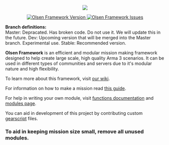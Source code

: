 <p align="center">
    <img src="https://github.com/Global-Conflicts-ArmA/Olsen-Framework-Arma-3/blob/master/core/logo.png">
</p>
<p align="center">
    <a href="https://github.com/Global-Conflicts-ArmA/Olsen-Framework-Arma-3/releases/latest">
        <img src="https://img.shields.io/badge/Version-3.3.3-blue.svg" alt="Olsen Framework Version">
    </a>
    <a href="https://github.com/Global-Conflicts-ArmA/Olsen-Framework-Arma-3/issues">
        <img src="https://img.shields.io/github/issues-raw/Bear-Cave-ArmA/Olsen-Framework-Arma-3.svg?label=Issues" alt="Olsen Framework Issues">
    </a>
</p>

**Branch definitions:**  
Master: Depracated. Has broken code. Do not use it. We will update this in the future.
Dev: Upcoming version that will be merged into the Master branch. Experimental use.
Stable: Recommended version.


**Olsen Framework** is an efficient and modular mission making framework designed to help create large scale, high quality Arma 3 scenarios. It can be used in different types of communities and servers due to it's modular nature and high flexibility.

To learn more about this framework, visit [our wiki](https://github.com/Global-Conflicts-ArmA/Olsen-Framework-Arma-3/wiki).

For information on how to make a mission read [this guide](https://globalconflicts.net/wiki/index.php?title=Mission_making).

For help in writing your own module, visit [functions documentation](https://github.com/Global-Conflicts-ArmA/Olsen-Framework-Arma-3/wiki/Framework-functions) and [modules page](https://github.com/Bear-Cave-ArmA/Olsen-Framework-Arma-3/wiki/Modules).

You can aid in development of this project by contributing custom [gearscript](https://github.com/Global-Conflicts-ArmA/Olsen-Framework-Arma-3/wiki/Making-your-first-mission#now-we-will-set-up-gear-script-first-navigate-to-customizationloadouts-folder-create-new-file-and-name-it-with-your-faction-name) files.

### To aid in keeping mission size small, remove all unused modules.

